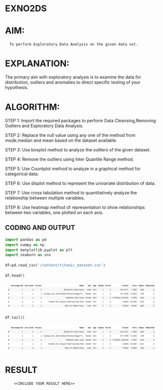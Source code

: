# EXNO2DS
# AIM:
      To perform Exploratory Data Analysis on the given data set.
      
# EXPLANATION:
  The primary aim with exploratory analysis is to examine the data for distribution, outliers and anomalies to direct specific testing of your hypothesis.
  
# ALGORITHM:
STEP 1: Import the required packages to perform Data Cleansing,Removing Outliers and Exploratory Data Analysis.

STEP 2: Replace the null value using any one of the method from mode,median and mean based on the dataset available.

STEP 3: Use boxplot method to analyze the outliers of the given dataset.

STEP 4: Remove the outliers using Inter Quantile Range method.

STEP 5: Use Countplot method to analyze in a graphical method for categorical data.

STEP 6: Use displot method to represent the univariate distribution of data.

STEP 7: Use cross tabulation method to quantitatively analyze the relationship between multiple variables.

STEP 8: Use heatmap method of representation to show relationships between two variables, one plotted on each axis.

## CODING AND OUTPUT
```python
import pandas as pd
import numpy as np
import matplotlib.pyplot as plt
import seaborn as sns

df=pd.read_csv('/content/titanic_dataset.csv')

df.head()
```
![Op](./img.png)
```python
df.tail()
```
![Op](./img.png)


# RESULT
        <<INCLUDE YOUR RESULT HERE>>
